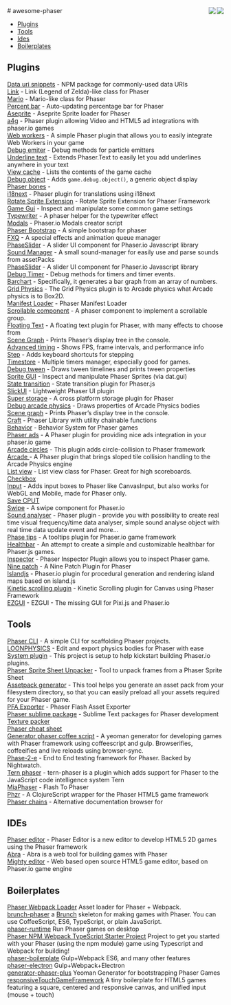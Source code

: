 <img src="http://phaser.io/images/github/div-getting-started.png" align="right">
<img src="http://phaser.io/images/github/learn.jpg" align="right">
# awesome-phaser

* [Plugins](#plugins)
* [Tools](#tools)
* [Ides](#ides)
* [Boilerplates](#boilerplates)


Plugins
-------
[Data uri snippets](https://github.com/SaFrMo/data-uri-snippets) - NPM package for commonly-used data URIs   
[Link](https://github.com/SaFrMo/phaser-link) - Link (Legend of Zelda)-like class for Phaser   
[Mario](https://github.com/SaFrMo/phaser-mario) - Mario-like class for Phaser   
[Percent bar](https://github.com/SaFrMo/phaser-percent-bar) - Auto-updating percentage bar for Phaser   
[Aseprite](https://github.com/JeremyWildsmith/phaser-aseprite) - Aseprite Sprite loader for Phaser   
[a4g](https://github.com/ad4game/phaser-a4g) - Phaser plugin allowing Video and HTML5 ad integrations with phaser.io games   
[Web workers](https://github.com/orange-games/phaser-web-workers) - A simple Phaser plugin that allows you to easily integrate Web Workers in your game   
[Debug emiter](https://github.com/samme/phaser-debug-emitter) - Debug methods for particle emitters   
[Underline text](https://github.com/brentstrandy/phaser-underline-text) - Extends Phaser.Text to easily let you add underlines anywhere in your text   
[View cache](https://github.com/samme/phaser-view-cache) - Lists the contents of the game cache   
[Debug object](https://github.com/samme/phaser-debug-object) - Adds `game.debug.object()`, a generic object display   
[Phaser bones](https://bitbucket.org/silashatfield/phaserbones) -   
[i18next](https://github.com/orange-games/phaser-i18next) - Phaser plugin for translations using i18next  
[Rotate Sprite Extension](https://github.com/jdnichollsc/Phaser-Rotate-Sprite-Extension) - Rotate Sprite Extension for Phaser Framework  
[Game Gui](https://github.com/samme/phaser-plugin-game-gui) - Inspect and manipulate some common game settings  
[Typewriter](https://github.com/netgfx/Phaser-typewriter) - A phaser helper for the typewriter effect  
[Modals](https://github.com/netgfx/phaser_modals) - Phaser.io Modals creator script  
[Phaser Bootstrap](https://github.com/netgfx/Phaser_Bootstrap) - A simple bootstrap for phaser  
[FXQ](https://github.com/netgfx/Phaser-FXQ) - A special effects and animation queue manager  
[PhaseSlider](https://github.com/netgfx/PhaseSlider) - A slider UI component for Phaser.io Javascript library  
[Sound Manager](https://github.com/netgfx/Phaser-SoundManager) - A small sound-manager for easily use and parse sounds from assetPacks  
[PhaseSlider](https://github.com/netgfx/PhaseSlider) - A slider UI component for Phaser.io Javascript library  
[Debug Timer](https://github.com/samme/phaser-debug-timer) - Debug methods for timers and timer events.  
[Barchart](https://github.com/aphorism44/phaser-barchart) - Specifically, it generates a bar graph from an array of numbers.  
[Grid Physics](https://github.com/nkholski/phaser-grid-physics) - The Grid Physics plugin is to Arcade physics what Arcade physics is to Box2D.  
[Manifest Loader](https://github.com/mattcolman/phaser-manifest-loader) - Phaser Manifest Loader  
[Scrollable component](https://github.com/trueicecold/phaser-scrollable) - A phaser component to implement a scrollable group.  
[Floating Text](https://github.com/netgfx/Phaser-FloatingText) - A floating text plugin for Phaser, with many effects to choose from  
[Scene Graph](https://github.com/samme/phaser-plugin-scene-graph) - Prints Phaser’s display tree in the console.  
[Advanced timing](https://github.com/samme/phaser-plugin-advanced-timing) - Shows FPS, frame intervals, and performance info  
[Step](https://github.com/samme/phaser-plugin-step) - Adds keyboard shortcuts for stepping  
[Timestore](https://github.com/xenohunter/timestore) - Multiple timers manager, especially good for games.  
[Debug tween](https://github.com/samme/phaser-plugin-debug-tween/) - Draws tween timelines and prints tween properties  
[Sprite GUI](https://github.com/samme/phaser-sprite-gui) - Inspect and manipulate Phaser Sprites (via dat.gui)  
[State transition](https://github.com/cristianbote/phaser-state-transition) - State transition plugin for Phaser.js  
[SlickUI](https://github.com/Flaxis/slick-ui) - Lightweight Phaser UI plugin  
[Super storage](https://github.com/orange-games/phaser-super-storage) - A cross platform storage plugin for Phaser  
[Debug arcade physics](https://github.com/samme/phaser-plugin-debug-arcade-physics) - Draws properties of Arcade Physics bodies  
[Scene graph](https://github.com/samme/phaser-plugin-scene-graph) - Prints Phaser’s display tree in the console.  
[Craft](https://github.com/webcaetano/craft) - Phaser Library with utility chainable functions  
[Behavior](https://github.com/luizbills/phaser-behavior-plugin) - Behavior System for Phaser games  
[Phaser ads](https://github.com/orange-games/phaser-ads) - A Phaser plugin for providing nice ads integration in your phaser.io game  
[Arcade circles](https://github.com/VitaZheltyakov/phaser-arcade-circles-plugin) - This plugin adds circle-collision to Phaser framework  
[Arcade 
](https://github.com/hexus/phaser-arcade-slopes) - A Phaser plugin that brings sloped tile collision handling to the Arcade Physics engine  
[List view](https://github.com/mattcolman/phaser-list-view) - List view class for Phaser. Great for high scoreboards.  
[Checkbox](http://www.phaser-lernen.de/phaser-addons/checkbox/)  
[Input](https://github.com/orange-games/phaser-input) - Adds input boxes to Phaser like CanvasInput, but also works for WebGL and Mobile, made for Phaser only.  
[Save CPUT](https://github.com/photonstorm/phaser-plugins/tree/master/SaveCPU)  
[Swipe](https://github.com/flogvit/phaser-swipe) - A swipe component for Phaser.io  
[Sound analyser](https://github.com/KaktusFlame/phaser-sound-analyser) - Phaser plugin - provide you with possibility to create real time visual frequency/time data analyser, simple sound analyse object with real time data update event and more...  
[Phase tips](https://github.com/netgfx/Phasetips) - A tooltips plugin for Phaser.io game framework  
[Healthbar](https://github.com/bmarwane/phaser.healthbar) - An attempt to create a simple and customizable healthbar for Phaser.js games.  
[Inspector](https://github.com/netcell/phaser-inspector) - Phaser Inspector Plugin allows you to inspect Phaser game.  
[Nine patch](https://github.com/netcell/nine-patch-phaser-plugin) - A Nine Patch Plugin for Phaser  
[Islandjs](https://github.com/luckylooke/phaser-islandjs-plugin) - Phaser.io plugin for procedural generation and rendering island maps based on island.js  
[Kinetic scrolling plugin](https://github.com/jdnichollsc/Phaser-Kinetic-Scrolling-Plugin) - Kinetic Scrolling plugin for Canvas using Phaser Framework  
[EZGUI](https://github.com/Ezelia/EZGUI) - EZGUI - The missing GUI for Pixi.js and Phaser.io  

Tools
-----
[Phaser CLI](https://github.com/nerdenough/phaser-cli) - A simple CLI for scaffolding Phaser projects.  
[LOONPHYSICS](https://loonride.com/physics) - Edit and export physics bodies for Phaser with ease  
[System plugin](https://github.com/phreaknation/system.plugin) - This project is setup to help kickstart building Phaser.io plugins.  
[Phaser Sprite Sheet Unpacker](https://github.com/lvcabral/PhaserSpriteSheetUnpacker) - Tool to unpack frames from a Phaser Sprite Sheet  
[Assetpack generator](https://github.com/hilts-vaughan/grunt-phaser-assetpack-generator) - This tool helps you generate an asset pack from your filesystem directory, so that you can easily preload all your assets required for your Phaser game.  
[PFA Exporter](https://github.com/mmcs85/PFA-Exporter) - Phaser Flash Asset Exporter  
[Phaser sublime package](https://github.com/boniatillo-com/PhaserSublimePackage) - Sublime Text packages for Phaser development  
[Texture packer](https://www.codeandweb.com/texturepacker/download)   
[Phaser cheat sheet](http://www.html5gamedevs.com/applications/core/interface/file/attachment.php?id=5935)  
[Generator phaser coffee script](https://github.com/ozankasikci/generator-phaser-coffeescript-gulp) - A yeoman generator for developing games with Phaser framework using coffeescript and gulp. Browserifies, coffeeifies and live reloads using browser-sync.  
[Phase-2-e](https://www.npmjs.com/package/phase-2-e) - End to End testing framework for Phaser. Backed by Nightwatch.  
[Tern phaser](https://www.npmjs.com/package/tern-phaser) - tern-phaser is a plugin which adds support for Phaser to the JavaScript code intelligence system Tern  
[MiaPhaser](https://github.com/gamefriends/MiaPhaser) - Flash To Phaser  
[Phzr](https://github.com/dparis/phzr) - A ClojureScript wrapper for the Phaser HTML5 game framework  
[Phaser chains](http://phaserchains.boniatillo.com/) - Alternative documentation browser for  

IDEs
---
[Phaser editor](https://gumroad.com/l/phasereditor) - Phaser Editor is a new editor to develop HTML5 2D games using the Phaser framework  
[Abra](https://aurifexlabs.com/) - Abra is a web tool for building games with Phaser  
[Mighty editor](http://mightyfingers.com/) - Web based open source HTML5 game editor, based on Phaser.io game engine  

Boilerplates
---
[Phaser Webpack Loader](https://github.com/goldfire/phaser-webpack-loader) Asset loader for Phaser + Webpack.  
[brunch-phaser](https://github.com/samme/brunch-phaser) a [Brunch](http://brunch.io) skeleton for making games with Phaser. You can use CoffeeScript, ES6, TypeScript, or plain JavaScript.  
[phaser-runtime](https://github.com/samuelnovaes/phaser-runtime?utm_source=gamedevjsweekly&utm_medium=email) Run Phaser games on desktop  
[Phaser NPM Webpack TypeScript Starter Project](https://github.com/rroylance/phaser-npm-webpack-typescript-starter-project) Project to get you started with your Phaser (using the npm module) game using Typescript and Webpack for building!  
[phaser-boilerplate](https://github.com/webcaetano/phaser-boilerplate) Gulp+Webpack ES6, and many other features  
[phaser-electron](https://github.com/webcaetano/phaser-electron) Gulp+Webpack+Electron  
[generator-phaser-plus](https://github.com/rblopes/generator-phaser-plus) Yeoman Generator for bootstrapping Phaser Games  
[responsiveTouchGameFramework](https://github.com/xem/responsiveTouchGameFramework?utm_source=gamedevjsweekly&utm_medium=email) A tiny boilerplate for HTML5 games featuring a square, centered and responsive canvas, and unified input (mouse + touch)  
